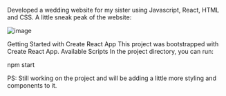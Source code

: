 Developed a wedding website for my sister using Javascript, React, HTML and CSS.
A little sneak peak of the website:

![image](https://github.com/badri119/Wedding-Website/assets/90651004/9cb7a2ff-ddaf-414d-8b10-65652aad8f90)

 
Getting Started with Create React App
This project was bootstrapped with Create React App.
Available Scripts
In the project directory, you can run:

npm start


PS: Still working on the project and will be adding a little more styling and components to it.


